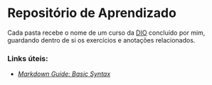 # Repositório de Aprendizado
Cada pasta recebe o nome de um curso da [DIO](https://www.dio.me/) concluído por mim, guardando dentro de si os exercícios e anotações relacionados.

### Links úteis:
- [*Markdown Guide: Basic Syntax*](https://www.markdownguide.org/basic-syntax/)
